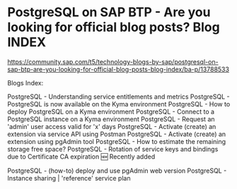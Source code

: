 PostgreSQL on SAP BTP - Are you looking for official blog posts? Blog INDEX
======

https://community.sap.com/t5/technology-blogs-by-sap/postgresql-on-sap-btp-are-you-looking-for-official-blog-posts-blog-index/ba-p/13788533  

Blogs Index:

PostgreSQL - Understanding service entitlements and metrics
PostgreSQL - PostgreSQL is now available on the Kyma environment
PostgreSQL - How to deploy PostgreSQL on a Kyma environment
PostgreSQL - Connect to a PostgreSQL instance on a Kyma environment
PostgreSQL - Request an 'admin' user access valid for 'x' days
PostgreSQL - Activate (create) an extension via service API using Postman
PostgreSQL - Activate (create) an extension using pgAdmin tool
PostgreSQL - How to estimate the remaining storage free space?
PostgreSQL - Rotation of service keys and bindings due to Certificate CA expiration
🆕 Recently added  

PostgreSQL - (how-to) deploy and use pgAdmin web version
PostgreSQL - Instance sharing | 'reference' service plan
